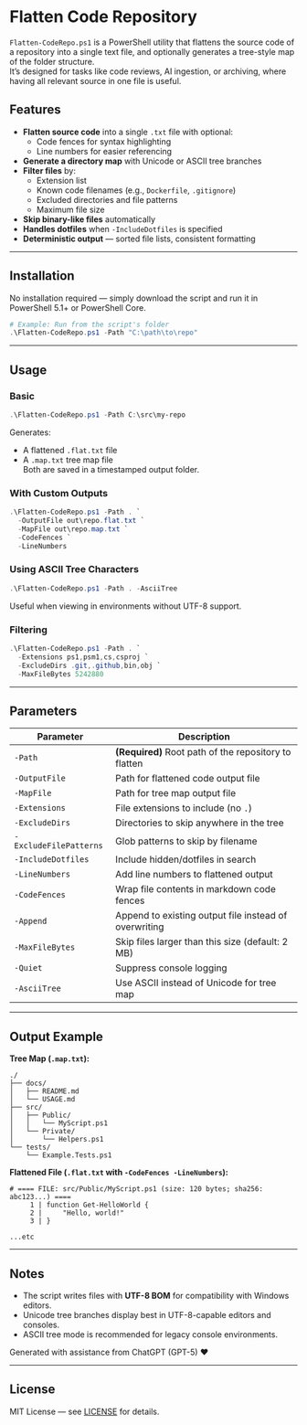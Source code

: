 # Flatten Code Repository

`Flatten-CodeRepo.ps1` is a PowerShell utility that flattens the source code of a repository into a single text file, and optionally generates a tree-style map of the folder structure.  
It’s designed for tasks like code reviews, AI ingestion, or archiving, where having all relevant source in one file is useful.

## Features

- **Flatten source code** into a single `.txt` file with optional:
  - Code fences for syntax highlighting
  - Line numbers for easier referencing
- **Generate a directory map** with Unicode or ASCII tree branches
- **Filter files** by:
  - Extension list
  - Known code filenames (e.g., `Dockerfile`, `.gitignore`)
  - Excluded directories and file patterns
  - Maximum file size
- **Skip binary-like files** automatically
- **Handles dotfiles** when `-IncludeDotfiles` is specified
- **Deterministic output** — sorted file lists, consistent formatting

---

## Installation

No installation required — simply download the script and run it in PowerShell 5.1+ or PowerShell Core.

```powershell
# Example: Run from the script's folder
.\Flatten-CodeRepo.ps1 -Path "C:\path\to\repo"
```

---

## Usage

### Basic
```powershell
.\Flatten-CodeRepo.ps1 -Path C:\src\my-repo
```
Generates:
- A flattened `.flat.txt` file
- A `.map.txt` tree map file  
Both are saved in a timestamped output folder.

### With Custom Outputs
```powershell
.\Flatten-CodeRepo.ps1 -Path . `
  -OutputFile out\repo.flat.txt `
  -MapFile out\repo.map.txt `
  -CodeFences `
  -LineNumbers
```

### Using ASCII Tree Characters
```powershell
.\Flatten-CodeRepo.ps1 -Path . -AsciiTree
```
Useful when viewing in environments without UTF-8 support.

### Filtering
```powershell
.\Flatten-CodeRepo.ps1 -Path . `
  -Extensions ps1,psm1,cs,csproj `
  -ExcludeDirs .git,.github,bin,obj `
  -MaxFileBytes 5242880
```

---

## Parameters

| Parameter | Description |
|-----------|-------------|
| `-Path` | **(Required)** Root path of the repository to flatten |
| `-OutputFile` | Path for flattened code output file |
| `-MapFile` | Path for tree map output file |
| `-Extensions` | File extensions to include (no `.`) |
| `-ExcludeDirs` | Directories to skip anywhere in the tree |
| `-ExcludeFilePatterns` | Glob patterns to skip by filename |
| `-IncludeDotfiles` | Include hidden/dotfiles in search |
| `-LineNumbers` | Add line numbers to flattened output |
| `-CodeFences` | Wrap file contents in markdown code fences |
| `-Append` | Append to existing output file instead of overwriting |
| `-MaxFileBytes` | Skip files larger than this size (default: 2 MB) |
| `-Quiet` | Suppress console logging |
| `-AsciiTree` | Use ASCII instead of Unicode for tree map |

---

## Output Example

**Tree Map (`.map.txt`):**
```
./
├── docs/
│   ├── README.md
│   └── USAGE.md
├── src/
│   ├── Public/
│   │   └── MyScript.ps1
│   └── Private/
│       └── Helpers.ps1
└── tests/
    └── Example.Tests.ps1
```

**Flattened File (`.flat.txt` with `-CodeFences -LineNumbers`):**
```
# ==== FILE: src/Public/MyScript.ps1 (size: 120 bytes; sha256: abc123...) ====
     1 | function Get-HelloWorld {
     2 |     "Hello, world!"
     3 | }
	 
...etc
```
---

## Notes

- The script writes files with **UTF-8 BOM** for compatibility with Windows editors.
- Unicode tree branches display best in UTF-8-capable editors and consoles.
- ASCII tree mode is recommended for legacy console environments.

Generated with assistance from ChatGPT (GPT-5) ❤️

---

## License

MIT License — see [LICENSE](LICENSE) for details.
